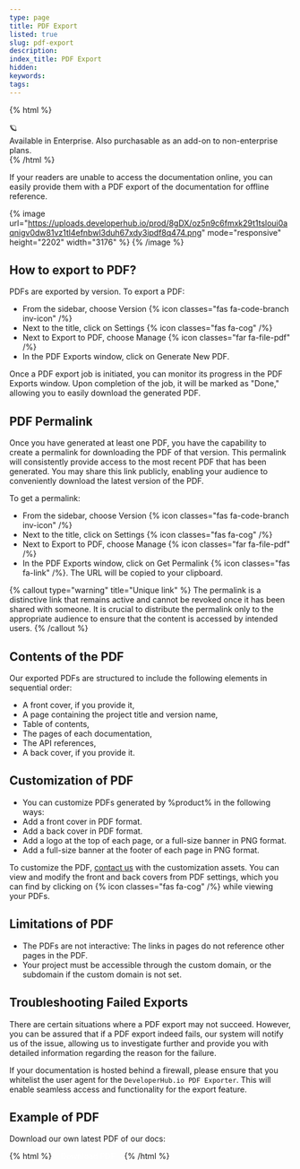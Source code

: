 ```yaml
---
type: page
title: PDF Export
listed: true
slug: pdf-export
description: 
index_title: PDF Export
hidden: 
keywords: 
tags: 
---
```


{% html %}
<div class="grow-border text-left">
<div class="grow-star">🪐</div>
    Available in Enterprise. Also purchasable as an add-on to non-enterprise plans.
</div>
{% /html %}

If your readers are unable to access the documentation online, you can easily provide them with a PDF export of the documentation for offline reference.

{% image url="https://uploads.developerhub.io/prod/8gDX/oz5n9c6fmxk29t1tsloui0aqnigv0dw81vz1tl4efnbwl3duh67xdy3ipdf8q474.png" mode="responsive" height="2202" width="3176" %}
{% /image %}

## How to export to PDF?

PDFs are exported by version. To export a PDF:

- From the sidebar, choose Version {% icon classes="fas fa-code-branch inv-icon" /%}
- Next to the title, click on Settings {% icon classes="fas fa-cog" /%}
- Next to Export to PDF, choose Manage {% icon classes="far fa-file-pdf" /%}
- In the PDF Exports window, click on Generate New PDF.

Once a PDF export job is initiated, you can monitor its progress in the PDF Exports window. Upon completion of the job, it will be marked as "Done," allowing you to easily download the generated PDF.

## PDF Permalink

Once you have generated at least one PDF, you have the capability to create a permalink for downloading the PDF of that version. This permalink will consistently provide access to the most recent PDF that has been generated. You may share this link publicly, enabling your audience to conveniently download the latest version of the PDF.

To get a permalink:

- From the sidebar, choose Version {% icon classes="fas fa-code-branch inv-icon" /%}
- Next to the title, click on Settings {% icon classes="fas fa-cog" /%}
- Next to Export to PDF, choose Manage {% icon classes="far fa-file-pdf" /%}
- In the PDF Exports window, click on Get Permalink {% icon classes="fas fa-link" /%}. The URL will be copied to your clipboard.

{% callout type="warning" title="Unique link" %}
The permalink is a distinctive link that remains active and cannot be revoked once it has been shared with someone. It is crucial to distribute the permalink only to the appropriate audience to ensure that the content is accessed by intended users.
{% /callout %}

## Contents of the PDF

Our exported PDFs are structured to include the following elements in sequential order:

- A front cover, if you provide it,
- A page containing the project title and version name,
- Table of contents,
- The pages of each documentation,
- The API references,
- A back cover, if you provide it.

## Customization of PDF

- You can customize PDFs generated by %product% in the following ways:
- Add a front cover in PDF format.
- Add a back cover in PDF format.
- Add a logo at the top of each page, or a full-size banner in PNG format.
- Add a full-size banner at the footer of each page in PNG format.

To customize the PDF, [contact us](/support-center/contact-us) with the customization assets. You can view and modify the front and back covers from PDF settings, which you can find by clicking on {% icon classes="fas fa-cog" /%} while viewing your PDFs.

## Limitations of PDF

- The PDFs are not interactive: The links in pages do not reference other pages in the PDF.
- Your project must be accessible through the custom domain, or the subdomain if the custom domain is not set.

## Troubleshooting Failed Exports

There are certain situations where a PDF export may not succeed. However, you can be assured that if a PDF export indeed fails, our system will notify us of the issue, allowing us to investigate further and provide you with detailed information regarding the reason for the failure.

If your documentation is hosted behind a firewall, please ensure that you whitelist the user agent for the `DeveloperHub.io PDF Exporter`. This will enable seamless access and functionality for the export feature.

## Example of PDF

Download our own latest PDF of our docs:

{% html %}
<a href="https://api.developerhub.io/api/public/version/1/pdf-download?k=097d1d25d69fa22042742340148c45004d162144ed0955ba8196c8f0dfc69d8e" 
   target="_blank" 
   style="background-color: var(--brand); color: white; padding: 12px; border-radius: 3px; text-decoration: none !important">
    Download PDF
</a>
{% /html %}